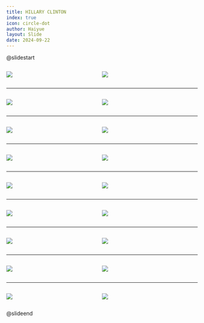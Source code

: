 ```yaml
---
title: HILLARY CLINTON
index: true
icon: circle-dot
author: Haiyue
layout: Slide
date: 2024-09-22
---
```

 
@slidestart

<div style="display:flex">
<div style="flex:1">

![](https://raw.githubusercontent.com/yclord/reading/refs/heads/master/english/Level-R/HILLARY%20CLINTON/001.webp)
</div>
<div style="flex:1">

![](https://raw.githubusercontent.com/yclord/reading/refs/heads/master/english/Level-R/HILLARY%20CLINTON/002.webp)
</div>
</div>

---

<div style="display:flex">
<div style="flex:1">

![](https://raw.githubusercontent.com/yclord/reading/refs/heads/master/english/Level-R/HILLARY%20CLINTON/003.webp)
</div>
<div style="flex:1">

![](https://raw.githubusercontent.com/yclord/reading/refs/heads/master/english/Level-R/HILLARY%20CLINTON/004.webp)
</div>
</div>

---

<div style="display:flex">
<div style="flex:1">

![](https://raw.githubusercontent.com/yclord/reading/refs/heads/master/english/Level-R/HILLARY%20CLINTON/005.webp)
</div>
<div style="flex:1">

![](https://raw.githubusercontent.com/yclord/reading/refs/heads/master/english/Level-R/HILLARY%20CLINTON/006.webp)
</div>
</div>

---

<div style="display:flex">
<div style="flex:1">

![](https://raw.githubusercontent.com/yclord/reading/refs/heads/master/english/Level-R/HILLARY%20CLINTON/007.webp)
</div>
<div style="flex:1">

![](https://raw.githubusercontent.com/yclord/reading/refs/heads/master/english/Level-R/HILLARY%20CLINTON/008.webp)
</div>
</div>

---

<div style="display:flex">
<div style="flex:1">

![](https://raw.githubusercontent.com/yclord/reading/refs/heads/master/english/Level-R/HILLARY%20CLINTON/009.webp)
</div>
<div style="flex:1">

![](https://raw.githubusercontent.com/yclord/reading/refs/heads/master/english/Level-R/HILLARY%20CLINTON/010.webp)
</div>
</div>

---

<div style="display:flex">
<div style="flex:1">

![](https://raw.githubusercontent.com/yclord/reading/refs/heads/master/english/Level-R/HILLARY%20CLINTON/011.webp)
</div>
<div style="flex:1">

![](https://raw.githubusercontent.com/yclord/reading/refs/heads/master/english/Level-R/HILLARY%20CLINTON/012.webp)
</div>
</div>

---

<div style="display:flex">
<div style="flex:1">

![](https://raw.githubusercontent.com/yclord/reading/refs/heads/master/english/Level-R/HILLARY%20CLINTON/013.webp)
</div>
<div style="flex:1">

![](https://raw.githubusercontent.com/yclord/reading/refs/heads/master/english/Level-R/HILLARY%20CLINTON/014.webp)
</div>
</div>

---

<div style="display:flex">
<div style="flex:1">

![](https://raw.githubusercontent.com/yclord/reading/refs/heads/master/english/Level-R/HILLARY%20CLINTON/015.webp)
</div>
<div style="flex:1">

![](https://raw.githubusercontent.com/yclord/reading/refs/heads/master/english/Level-R/HILLARY%20CLINTON/016.webp)
</div>
</div>

---

<div style="display:flex">
<div style="flex:1">

![](https://raw.githubusercontent.com/yclord/reading/refs/heads/master/english/Level-R/HILLARY%20CLINTON/017.webp)
</div>
<div style="flex:1">

![](https://raw.githubusercontent.com/yclord/reading/refs/heads/master/english/Level-R/HILLARY%20CLINTON/018.webp)
</div>
</div>

@slideend